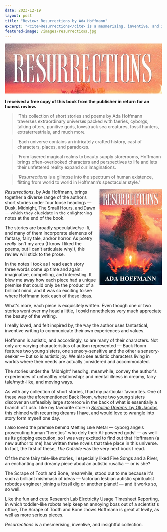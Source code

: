 ```yaml
---
date: 2023-12-19
layout: post
title: "Review: Resurrections by Ada Hoffmann"
excerpt: "<cite>Resurrections</cite> is a mesmerising, inventive, and insightful collection."
featured-image: /images/resurrections.jpg
---
```


![Resurrections](/images/resurrections.jpg)

**I received a free copy of this book from the publisher in return for an honest review.**

> 'This collection of short stories and poems by Ada Hoffmann traverses extraordinary universes packed with faeries, cyborgs, talking otters, punitive gods, lovestruck sea creatures, fossil hunters, extraterrestrials, and much more.

> 'Each universe contains an intricately crafted history, cast of characters, places, and paradoxes.

> 'From layered magical realms to beauty supply storerooms, Hoffmann brings often-overlooked characters and perspectives to life and lets their unfettered reality expand our imaginations.

> '<cite>Resurrections</cite> is a glimpse into the spectrum of human existence, flitting from world to world in Hoffmann’s spectacular style.'

<img src="/images/resurrections-200.jpg" alt="Resurrections" style="float: right; margin-bottom: 10px; margin-left: 10px;">

<cite>Resurrections</cite>, by Ada Hoffmann, brings together a diverse range of the author's short stories under four loose headings &mdash; Dusk, Midnight, The Small Hours, and Dawn &mdash; which they elucidate in the enlightening notes at the end of the book.

The stories are broadly speculative/sci-fi, and many of them incorporate elements of fantasy, fairy tale, and/or horror. As poetry *really* isn't my area (I know I liked the poems, but I can't articulate why!), this review will stick to the prose.

In the notes I took as I read each story, three words come up time and again: imaginative, compelling, and interesting. It blew me away how each piece had a unique premise that could only be the product of a brilliant mind, and it was so exciting to see where Hoffmann took each of these ideas.

What's more, each piece is exquisitely written. Even though one or two stories went over my head a little, I could nonetheless very much appreciate the beauty of the writing.

I really loved, and felt inspired by, the way the author uses fantastical, inventive writing to communicate their own experiences and values.

Hoffmann is autistic, and accordingly, so are many of their characters. Not only are varying characteristics of autism represented &mdash; Back Room features two young sisters, one sensory-sensitive and the other a sensory-seeker &mdash; but so is autistic joy. We also see autistic characters living in worlds where their needs are actually considered and accommodated.

The stories under the 'Midnight' heading, meanwhile, convey the author's experiences of unhealthy relationships and mental illness in dreamy, fairy tale/myth-like, and moving ways.

As with any collection of short stories, I had my particular favourites. One of these was the aforementioned Back Room, where two young sisters discover an unfeasibly large storeroom in the back of what is essentially a branch of Lush. Like my favourite story in [<cite>Sertaline Dreams</cite>, by Oli Jacobs](/sertraline-dreams-by-oli-jacobs/), this chimed with recurring dreams I have, and would love to wrangle into story form myself one day.

I also loved the premise behind Melting Like Metal &mdash; cyborg angels prosecuting human "heretics" who defy their AI-powered gods! &mdash; as well as its gripping execution, so I was very excited to find out that Hoffmann (a new author to me) has written three novels that take place in this universe. In fact, the first of these, <cite>The Outside</cite> was the very next book I read.

Of the more fairy tale-like stories, I especially liked Five Songs and a River, an enchanting and dreamy piece about an autistic rusalka &mdash; or is she?

The Scrape of Tooth and Bone, meanwhile, stood out to me because it's such a brilliant mishmash of ideas &mdash; Victorian lesbian autistic spiritualist robotics engineer joining a fossil dig on another planet! &mdash; and it works so, so well.

Like the fun and cute Research Lab Electricity Usage Timesheet Reporting, in which toddler-like robots help keep an annoying boss out of a scientist's office, The Scrape of Tooth and Bone shows Hoffmann is great at levity, as well as more serious pieces.

<cite>Resurrections</cite> is a mesmerising, inventive, and insightful collection.